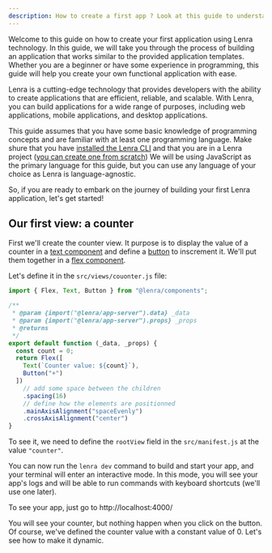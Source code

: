 ```yaml
---
description: How to create a first app ? Look at this guide to understand how to create your first Lenra app.
---
```


Welcome to this guide on how to create your first application using Lenra technology.
In this guide, we will take you through the process of building an application that works similar to the provided application templates.
Whether you are a beginner or have some experience in programming, this guide will help you create your own functional application with ease.

Lenra is a cutting-edge technology that provides developers with the ability to create applications that are efficient, reliable, and scalable.
With Lenra, you can build applications for a wide range of purposes, including web applications, mobile applications, and desktop applications.

This guide assumes that you have some basic knowledge of programming concepts and are familiar with at least one programming language.
Make shure that you have [installed the Lenra CLI](../getting-started/index.md) and that you are in a Lenra project ([you can create one from scratch](./create-from-scratch.md))
We will be using JavaScript as the primary language for this guide, but you can use any language of your choice as Lenra is language-agnostic.

So, if you are ready to embark on the journey of building your first Lenra application, let's get started!


## Our first view: a counter

First we'll create the counter view.
It purpose is to display the value of a counter in a [text component](/references/components-api/components/text.html) and define a [button](/references/components-api/components/button.html) to inscrement it.
We'll put them together in a [flex component](/references/components-api/components/flex.html).

Let's define it in the `src/views/couonter.js` file:

```javascript
import { Flex, Text, Button } from "@lenra/components";

/**
 * @param {import("@lenra/app-server").data} _data 
 * @param {import("@lenra/app-server").props} _props 
 * @returns 
 */
export default function (_data, _props) {
  const count = 0;
  return Flex([
    Text(`Counter value: ${count}`),
    Button("+")
  ])
    // add some space between the children
    .spacing(16)
    // define how the elements are positionned
    .mainAxisAlignment("spaceEvenly")
    .crossAxisAlignment("center")
}
```

To see it, we need to define the `rootView` field in the `src/manifest.js` at the value `"counter"`.

You can now run the `lenra dev` command to build and start your app, and your terminal will enter an interactive mode.
In this mode, you will see your app's logs and will be able to run commands with keyboard shortcuts (we'll use one later).

To see your app, just go to http://localhost:4000/

You will see your counter, but nothing happen when you click on the button.
Of course, we've defined the counter value with a constant value of 0.
Let's see how to make it dynamic.

<!-- TODO: home + global counter data and listener -->
<!-- TODO: menu + main -->
<!-- TODO: user counter -->